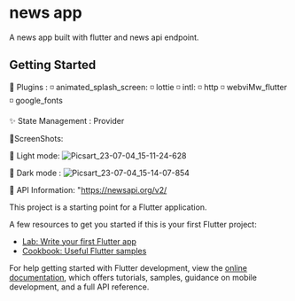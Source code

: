 # news app 

A news app built with flutter and news api endpoint.

## Getting Started

🔌 Plugins :
  ◽ animated_splash_screen:
  ◽  lottie
  ◽  intl: 
  ◽  http
  ◽  webviMw_flutter
  ◽ google_fonts
  
 ✨ State Management : Provider

📱ScreenShots: 

🌇 Light mode:
![Picsart_23-07-04_15-11-24-628](https://github.com/mohamedanwarr/NewsApp/assets/81979968/37d970b5-294a-4a4b-a867-a25e402387b8)

🌉 Dark mode :
![Picsart_23-07-04_15-14-07-854](https://github.com/mohamedanwarr/NewsApp/assets/81979968/0f3ead03-004d-4a70-bbb2-04b02baeabc1)



🔗 API Information:
"https://newsapi.org/v2/

This project is a starting point for a Flutter application.

A few resources to get you started if this is your first Flutter project:

- [Lab: Write your first Flutter app](https://docs.flutter.dev/get-started/codelab)
- [Cookbook: Useful Flutter samples](https://docs.flutter.dev/cookbook)

For help getting started with Flutter development, view the
[online documentation](https://docs.flutter.dev/), which offers tutorials,
samples, guidance on mobile development, and a full API reference.
